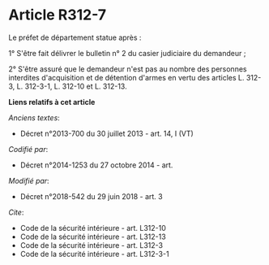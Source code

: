 # Article R312-7

Le préfet de département statue après : 

1° S'être fait délivrer le bulletin n° 2 du casier judiciaire du demandeur ; 

2° S'être assuré que le demandeur n'est pas au nombre des personnes interdites d'acquisition et de détention d'armes en vertu
des articles L. 312-3, L. 312-3-1, L. 312-10 et L. 312-13.

**Liens relatifs à cet article**

_Anciens textes_:

  - Décret n°2013-700 du 30 juillet 2013 - art. 14, I (VT)

_Codifié par_:

  - Décret n°2014-1253 du 27 octobre 2014 - art.

_Modifié par_:

  - Décret n°2018-542 du 29 juin 2018 - art. 3

_Cite_:

  - Code de la sécurité intérieure - art. L312-10
  - Code de la sécurité intérieure - art. L312-13
  - Code de la sécurité intérieure - art. L312-3
  - Code de la sécurité intérieure - art. L312-3-1

